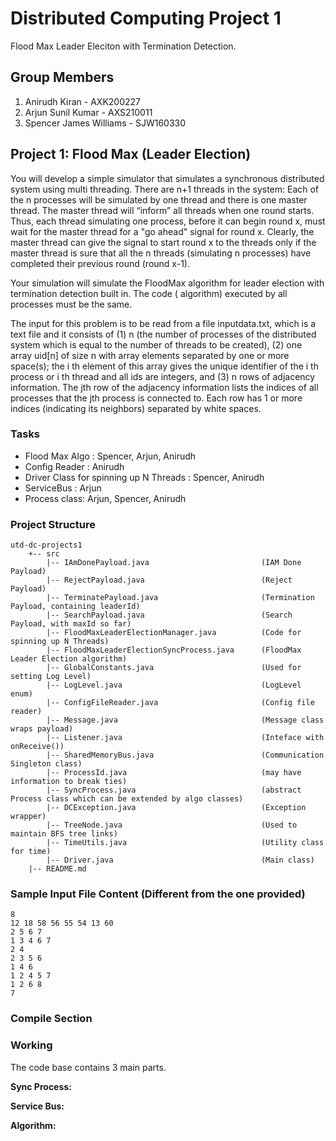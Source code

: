 # Distributed Computing Project 1

Flood Max Leader Eleciton with Termination Detection.

## Group Members

1. Anirudh Kiran - AXK200227
2. Arjun Sunil Kumar - AXS210011
3. Spencer James Williams - SJW160330

## Project 1: Flood Max (Leader Election)

You will develop a simple simulator that simulates a synchronous distributed system using multi threading. There are n+1
threads in the system: Each of the n processes will be simulated by one thread and there is one master thread. The
master thread will “inform” all threads when one round starts. Thus, each thread simulating one process, before it can
begin round x, must wait for the master thread for a "go ahead" signal for round x. Clearly, the master thread can give
the signal to start round x to the threads only if the master thread is sure that all the n threads (simulating n
processes) have completed their previous round (round x-1).

Your simulation will simulate the FloodMax algorithm for leader election with termination detection built in. The code (
algorithm) executed by all processes must be the same.

The input for this problem is to be read from a file inputdata.txt, which is a text file and it consists of
(1) n (the number of processes of the distributed system which is equal to the number of threads to be created), (2) one
array uid[n] of size n with array elements separated by one or more space(s); the i th element of this array gives the
unique identifier of the i th process or i th thread and all ids are integers, and (3) n rows of adjacency information.
The jth row of the adjacency information lists the indices of all processes that the jth process is connected to. Each
row has 1 or more indices (indicating its neighbors) separated by white spaces.

### Tasks

- Flood Max Algo : Spencer, Arjun, Anirudh
- Config Reader : Anirudh
- Driver Class for spinning up N Threads : Spencer, Anirudh
- ServiceBus : Arjun
- Process class: Arjun, Spencer, Anirudh

### Project Structure

```
utd-dc-projects1
    +-- src
        |-- IAmDonePayload.java                         (IAM Done Payload)
        |-- RejectPayload.java                          (Reject Payload)
        |-- TerminatePayload.java                       (Termination Payload, containing leaderId)
        |-- SearchPayload.java                          (Search Payload, with maxId so far)
        |-- FloodMaxLeaderElectionManager.java          (Code for spinning up N Threads)
        |-- FloodMaxLeaderElectionSyncProcess.java      (FloodMax Leader Election algorithm)
        |-- GlobalConstants.java                        (Used for setting Log Level)
        |-- LogLevel.java                               (LogLevel enum)
        |-- ConfigFileReader.java                       (Config file reader)
        |-- Message.java                                (Message class wraps payload)
        |-- Listener.java                               (Inteface with onReceive())
        |-- SharedMemoryBus.java                        (Communication Singleton class) 
        |-- ProcessId.java                              (may have information to break ties)
        |-- SyncProcess.java                            (abstract Process class which can be extended by algo classes)
        |-- DCException.java                            (Exception wrapper)
        |-- TreeNode.java                               (Used to maintain BFS tree links)
        |-- TimeUtils.java                              (Utility class for time)
        |-- Driver.java                                 (Main class)
    |-- README.md
```

### Sample Input File Content (Different from the one provided)

```text
8
12 18 58 56 55 54 13 60
2 5 6 7
1 3 4 6 7
2 4
2 3 5 6
1 4 6
1 2 4 5 7
1 2 6 8
7
```

### Compile Section

[//]: # ( TODO: Spencer will be filling)

### Working

The code base contains 3 main parts.

**Sync Process:** 

**Service Bus:**

**Algorithm:**
